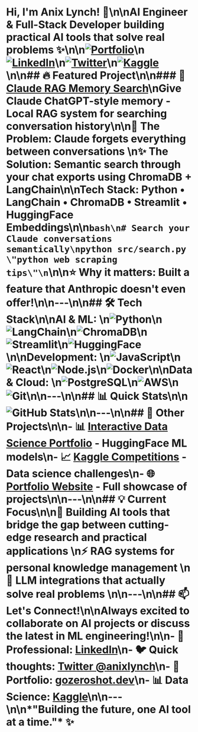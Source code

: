 # Hi, I'm Anix Lynch! 👋\n\n**AI Engineer & Full-Stack Developer** building practical AI tools that solve real problems ✨\n\n[![Portfolio](https://img.shields.io/badge/Portfolio-gozeroshot.dev-blue?style=for-the-badge&logo=safari&logoColor=white)](https://www.gozeroshot.dev)\n[![LinkedIn](https://img.shields.io/badge/LinkedIn-anixlynch-blue?style=for-the-badge&logo=linkedin)](https://www.linkedin.com/in/anixlynch/)\n[![Twitter](https://img.shields.io/badge/Twitter-@anixlynch-1DA1F2?style=for-the-badge&logo=twitter&logoColor=white)](https://twitter.com/anixlynch)\n[![Kaggle](https://img.shields.io/badge/Kaggle-anixlynch-20BEFF?style=for-the-badge&logo=kaggle&logoColor=white)](https://www.kaggle.com/anixlynch)\n\n## 🔥 Featured Project\n\n### 🧠 [Claude RAG Memory Search](https://github.com/anix-lynch/claude-rag-memory-search)\n**Give Claude ChatGPT-style memory** - Local RAG system for searching conversation history\n\n🎯 **The Problem:** Claude forgets everything between conversations  \n✨ **The Solution:** Semantic search through your chat exports using ChromaDB + LangChain\n\n**Tech Stack:** Python • LangChain • ChromaDB • Streamlit • HuggingFace Embeddings\n\n```bash\n# Search your Claude conversations semantically\npython src/search.py \"python web scraping tips\"\n```\n\n⭐ **Why it matters:** Built a feature that Anthropic doesn't even offer!\n\n---\n\n## 🛠️ Tech Stack\n\n**AI & ML:**  \n![Python](https://img.shields.io/badge/Python-3776AB?style=flat-square&logo=python&logoColor=white)\n![LangChain](https://img.shields.io/badge/LangChain-121212?style=flat-square&logo=chainlink&logoColor=white)\n![ChromaDB](https://img.shields.io/badge/ChromaDB-FF6B6B?style=flat-square&logo=database&logoColor=white)\n![Streamlit](https://img.shields.io/badge/Streamlit-FF4B4B?style=flat-square&logo=streamlit&logoColor=white)\n![HuggingFace](https://img.shields.io/badge/HuggingFace-FFD21E?style=flat-square&logo=huggingface&logoColor=black)\n\n**Development:**  \n![JavaScript](https://img.shields.io/badge/JavaScript-F7DF1E?style=flat-square&logo=javascript&logoColor=black)\n![React](https://img.shields.io/badge/React-61DAFB?style=flat-square&logo=react&logoColor=black)\n![Node.js](https://img.shields.io/badge/Node.js-339933?style=flat-square&logo=node.js&logoColor=white)\n![Docker](https://img.shields.io/badge/Docker-2496ED?style=flat-square&logo=docker&logoColor=white)\n\n**Data & Cloud:**  \n![PostgreSQL](https://img.shields.io/badge/PostgreSQL-4169E1?style=flat-square&logo=postgresql&logoColor=white)\n![AWS](https://img.shields.io/badge/AWS-232F3E?style=flat-square&logo=amazon-aws&logoColor=white)\n![Git](https://img.shields.io/badge/Git-F05032?style=flat-square&logo=git&logoColor=white)\n\n---\n\n## 📊 Quick Stats\n\n![GitHub Stats](https://github-readme-stats.vercel.app/api?username=anix-lynch&show_icons=true&theme=radical&hide_border=true)\n\n---\n\n## 🚀 Other Projects\n\n- 📊 **[Interactive Data Science Portfolio](https://huggingface.co/anixlynch)** - HuggingFace ML models\n- 📈 **[Kaggle Competitions](https://www.kaggle.com/anixlynch)** - Data science challenges\n- 🌐 **[Portfolio Website](https://www.gozeroshot.dev)** - Full showcase of projects\n\n---\n\n## 💡 Current Focus\n\n🧠 **Building AI tools** that bridge the gap between cutting-edge research and practical applications  \n⚡ **RAG systems** for personal knowledge management  \n🤖 **LLM integrations** that actually solve real problems  \n\n---\n\n## 📫 Let's Connect!\n\nAlways excited to collaborate on AI projects or discuss the latest in ML engineering!\n\n- 💼 **Professional:** [LinkedIn](https://www.linkedin.com/in/anixlynch/)\n- 🐦 **Quick thoughts:** [Twitter @anixlynch](https://twitter.com/anixlynch)\n- 📁 **Portfolio:** [gozeroshot.dev](https://www.gozeroshot.dev)\n- 📊 **Data Science:** [Kaggle](https://www.kaggle.com/anixlynch)\n\n---\n\n*\"Building the future, one AI tool at a time.\"* ✨